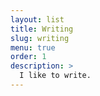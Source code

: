 ```yaml
---
layout: list
title: Writing
slug: writing
menu: true
order: 1
description: >
  I like to write.
---
```

